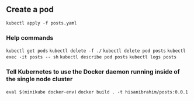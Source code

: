 ## Create a pod

`kubectl apply -f posts.yaml`

### Help commands

`kubectl get pods`
`kubectl delete -f ./`
`kubectl delete pod posts`
`kubectl exec -it posts -- sh`
`kubectl describe pod posts`
`kubectl logs posts`

### Tell Kubernetes to use the Docker daemon running inside of the single node cluster

`eval $(minikube docker-env)`
`docker build . -t hisanibrahim/posts:0.0.1`